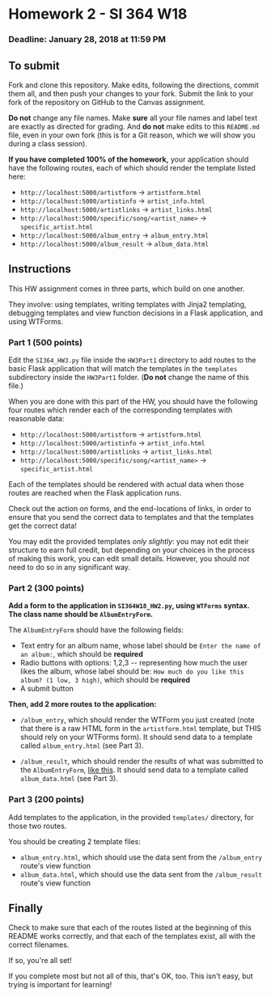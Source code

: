 # Homework 2 - SI 364 W18

### Deadline: January 28, 2018 at 11:59 PM

## To submit

Fork and clone this repository. Make edits, following the directions, commit them all, and then push your changes to your fork. Submit the link to your fork of the repository on GitHub to the Canvas assignment.

**Do not** change any file names. Make **sure** all your file names and label text are exactly as directed for grading. And **do not** make edits to this `README.md` file, even in your own fork (this is for a Git reason, which we will show you during a class session).

**If you have completed 100% of the homework,** your application should have the following routes, each of which should render the template listed here:

* `http://localhost:5000/artistform` -> `artistform.html`
* `http://localhost:5000/artistinfo` -> `artist_info.html`
* `http://localhost:5000/artistlinks` -> `artist_links.html`
* `http://localhost:5000/specific/song/<artist_name>` -> `specific_artist.html`
* `http://localhost:5000/album_entry` -> `album_entry.html`
* `http://localhost:5000/album_result` -> `album_data.html`


## Instructions

This HW assignment comes in three parts, which build on one another.

They involve: using templates, writing templates with Jinja2 templating, debugging templates and view function decisions in a Flask application, and using WTForms.

### Part 1 (500 points)

Edit the `SI364_HW3.py` file inside the `HW3Part1` directory to add routes to the basic Flask application that will match the templates in the `templates` subdirectory inside the `HW3Part1` folder. (**Do not** change the name of this file.)

When you are done with this part of the HW, you should have the following four routes which render each of the corresponding templates with reasonable data:

* `http://localhost:5000/artistform` -> `artistform.html`
* `http://localhost:5000/artistinfo` -> `artist_info.html`
* `http://localhost:5000/artistlinks` -> `artist_links.html`
* `http://localhost:5000/specific/song/<artist_name>` -> `specific_artist.html`

Each of the templates should be rendered with actual data when those routes are reached when the Flask application runs.

Check out the action on forms, and the end-locations of links, in order to ensure that you send the correct data to templates and that the templates get the correct data!

You may edit the provided templates *only slightly*: you may not edit their structure to earn full credit, but depending on your choices in the process of making this work, you can edit small details. However, you should *not* need to do so in any significant way.

### Part 2 (300 points)

**Add a form to the application in `SI364W18_HW2.py`, using `WTForms` syntax. The class name should be `AlbumEntryForm`.**

The `AlbumEntryForm` should have the following fields:

* Text entry for an album name, whose label should be `Enter the name of an album:`, which should be **required**
* Radio buttons with options: 1,2,3 -- representing how much the user likes the album, whose label should be: `How much do you like this album? (1 low, 3 high)`, which should be **required**
* A submit button

**Then, add 2 more routes to the application:**

* `/album_entry`, which should render the WTForm you just created (note that there is a raw HTML form in the `artistform.html` template, but THIS should rely on your WTForms form). It should send data to a template called `album_entry.html` (see Part 3).

* `/album_result`, which should render the results of what was submitted to the `AlbumEntryForm`, [like this](www.fakelink.com). It should send data to a template called `album_data.html` (see Part 3).

### Part 3 (200 points)

Add templates to the application, in the provided `templates/` directory, for those two routes.

You should be creating 2 template files:

* `album_entry.html`, which should use the data sent from the `/album_entry` route's view function
* `album_data.html`, which should use the data sent from the `/album_result` route's view function

## Finally

Check to make sure that each of the routes listed at the beginning of this README works correctly, and that each of the templates exist, all with the correct filenames.

If so, you're all set!

If you complete most but not all of this, that's OK, too. This isn't easy, but trying is important for learning!
